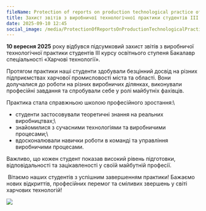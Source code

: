 ```yaml
---
fileName: Protection of reports on production technological practice of III-year students
title: Захист звітів з виробничої технологічної практики студентів ІІІ курсу
date: 2025-09-10 12:45
social_image: /media/ProtectionOfReportsOnProductionTechnologicalPracticeOfIIIYearStudents.png
---
```

**10 вересня 2025** року відбувся підсумковий захист звітів з виробничої технологічної практики студентів ІІІ курсу освітнього ступеня Бакалавр спеціальності «Харчові технології».

Протягом практики наші студенти здобували безцінний досвід на різних підприємствах харчової промисловості міста та області. Вони долучалися до роботи на різних виробничих ділянках, виконували професійні завдання та спробували себе у ролі майбутніх фахівців.

Практика стала справжньою школою професійного зростання:\
- студенти застосовували теоретичні знання на реальних виробництвах;\
- знайомилися з сучасними технологіями та виробничими процесами;\
- вдосконалювали навички роботи в команді та управління виробничими процесами.

Важливо, що кожен студент показав високий рівень підготовки, відповідальності та зацікавленості у своїй майбутній професії.

 Вітаємо наших студентів з успішним завершенням практики! Бажаємо нових відкриттів, професійних перемог та сміливих звершень у світі харчових технологій!

![](/media/ProtectionOfReportsOnProductionTechnologicalPracticeOfIIIYearStudents2.png)